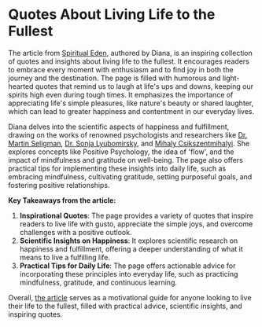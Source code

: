 # Quotes About Living Life to the Fullest
The article from <a href="https://spiritualeden.com">Spiritual Eden</a>, authored by Diana, is an inspiring collection of quotes and insights about living life to the fullest. It encourages readers to embrace every moment with enthusiasm and to find joy in both the journey and the destination. The page is filled with humorous and light-hearted quotes that remind us to laugh at life's ups and downs, keeping our spirits high even during tough times. It emphasizes the importance of appreciating life's simple pleasures, like nature's beauty or shared laughter, which can lead to greater happiness and contentment in our everyday lives.

Diana delves into the scientific aspects of happiness and fulfillment, drawing on the works of renowned psychologists and researchers like <a href="https://en.wikipedia.org/wiki/Martin_Seligman">Dr. Martin Seligman</a>, <a href="https://sonjalyubomirsky.com">Dr. Sonja Lyubomirsky</a>, and <a href="https://en.wikipedia.org/wiki/Mihaly_Csikszentmihalyi">Mihaly Csikszentmihalyi</a>. She explores concepts like Positive Psychology, the idea of 'flow', and the impact of mindfulness and gratitude on well-being. The page also offers practical tips for implementing these insights into daily life, such as embracing mindfulness, cultivating gratitude, setting purposeful goals, and fostering positive relationships.

<strong>Key Takeaways from the article:</strong>
1. **Inspirational Quotes**: The page provides a variety of quotes that inspire readers to live life with gusto, appreciate the simple joys, and overcome challenges with a positive outlook.
2. **Scientific Insights on Happiness**: It explores scientific research on happiness and fulfillment, offering a deeper understanding of what it means to live a fulfilling life.
3. **Practical Tips for Daily Life**: The page offers actionable advice for incorporating these principles into everyday life, such as practicing mindfulness, gratitude, and continuous learning.

Overall, <a href="https://spiritualeden.com/quotes-about-living-life-to-the-fullest/">the article</a> serves as a motivational guide for anyone looking to live their life to the fullest, filled with practical advice, scientific insights, and inspiring quotes.
